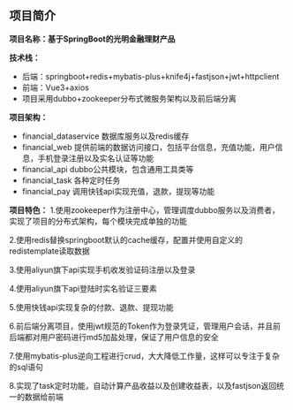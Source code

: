 ## 项目简介

**项目名称：基于SpringBoot的光明金融理财产品**

**技术栈：**

- 后端：springboot+redis+mybatis-plus+knife4j+fastjson+jwt+httpclient
- 前端：Vue3+axios
- 项目采用dubbo+zookeeper分布式微服务架构以及前后端分离

**项目架构：**

- financial_dataservice 数据库服务以及redis缓存
- financial_web 提供前端的数据访问接口，包括平台信息，充值功能，用户信息，手机登录注册以及实名认证等功能
- financial_api  dubbo公共模块，包含通用工具类等
- financial_task  各种定时任务
- financial_pay   调用快钱api实现充值，退款，提现等功能

**项目特色：**
1.使用zookeeper作为注册中心，管理调度dubbo服务以及消费者，实现了项目的分布式架构，每个模块完成单独的功能

2.使用redis替换springboot默认的cache缓存，配置并使用自定义的redistemplate读取数据

3.使用aliyun旗下api实现手机收发验证码注册以及登录

4.使用aliyun旗下api登陆时实名验证三要素

5.使用快钱api实现复杂的付款、退款、提现功能

6.前后端分离项目，使用jwt规范的Token作为登录凭证，管理用户会话，并且前后端都对用户密码进行md5加盐处理，保证了用户信息的安全

7.使用mybatis-plus逆向工程进行crud，大大降低工作量，这样可以专注于复杂的sql语句

8.实现了task定时功能，自动计算产品收益以及创建收益表，以及fastjson返回统一的数据给前端








   

